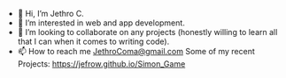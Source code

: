 - 👋 Hi, I’m Jethro C.
- 👀 I’m interested in web and app development.
- 💞️ I’m looking to collaborate on any projects (honestly willing to learn all that I can when it comes to writing code). 
- 📫 How to reach me JethroComa@gmail.com 
Some of my recent Projects:
https://jefrow.github.io/Simon_Game
